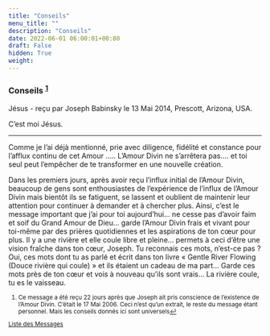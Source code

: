 ```yaml
---
title: "Conseils"
menu_title: ""
description: "Conseils"
date: 2022-06-01 06:00:01+00:80
draft: False
hidden: True
weight:
--- 
```

### Conseils <sup id="a1">[1](#f1)</sup>

Jésus - reçu par Joseph Babinsky le 13 Mai 2014, Prescott, Arizona, USA.

C’est moi Jésus.

------------------

Comme je l’ai déjà mentionné, prie avec diligence, fidélité et constance pour l’afflux continu de cet Amour ….. L’Amour Divin ne s’arrêtera pas…. et toi seul peut l’empêcher de te transformer en une nouvelle création.

Dans les premiers jours, après avoir reçu l’influx initial de l’Amour Divin, beaucoup de gens sont enthousiastes de l’expérience de l’influx de l’Amour Divin mais bientôt ils se fatiguent, se lassent et oublient de maintenir leur attention pour continuer à demander et à chercher plus. Ainsi, c’est le message important que j’ai pour toi aujourd’hui… ne cesse pas d’avoir faim et soif du Grand Amour de Dieu… garde l’Amour Divin frais et vivant pour toi-même par des prières quotidiennes et les aspirations de ton cœur pour plus. Il y a une rivière et elle coule libre et pleine… permets à ceci d’être une vision fraîche dans ton cœur, Joseph. Tu reconnais ces mots, n’est-ce pas ? Oui, ces mots dont tu as parlé et écrit dans ton livre « Gentle River Flowing (Douce rivière qui coule) » et ils étaient un cadeau de ma part… Garde ces mots près de ton cœur et vois à nouveau qu’ils sont vrais… La rivière coule, tu es le vaisseau.
<small>

1. <large id="f1"> Ce message a été reçu 22 jours après que Joseph ait pris conscience de l’existence de l’Amour Divin. C’était le 17 Mai 2006. Ceci n’est qu’un extrait, le reste du message étant personnel. Mais les conseils donnés ici sont universels[↩](#a1)

[Liste des Messages](/fr-contemporary-messages/fr-contemporary-messages-by-date-order/fr-contemporary-messages-2014)